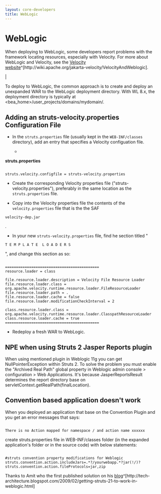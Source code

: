 ```yaml
---
layout: core-developers
title: WebLogic
---
```


# WebLogic


When deploying to WebLogic, some developers report problems with the framework locating resources, especially with Velocity\. For more about WebLogic and Velocity, see the [Velocity website](http://wiki\.apache\.org/jakarta\-velocity/VelocityAndWeblogic)^[http://wiki\.apache\.org/jakarta\-velocity/VelocityAndWeblogic]\.

| 

To deploy to WebLogic, the common approach is to create and deploy an unexpanded WAR to the WebLogic deployment directory\. With WL 8\.x, the deployment directory is typically at \<bea\_home\>/user\_projects/domains/mydomain/\.

> 

## Adding an struts\-velocity\.properties Configuration File

+ In the `struts.properties` file (usually kept in the `WEB-INF/classes` directory), add an entry that specifies a Velocity configuation file\.
	

  + 

**struts\.properties**


~~~~~~~

struts.velocity.configfile = struts-velocity.properties

~~~~~~~

+ Create the corresponding Velocity properties file ("struts\-velocity\.properties"), preferably in the same location as the `struts.properties` file\.

+ Copy into the Velocity properties file the contents of the `velocity.properties` file that is the the SAF 

~~~~~~~
velocity-dep.jar
~~~~~~~
\.

+ In your new `struts-velocity.properties` file, find he section titled  "

~~~~~~~
T E M P L A T E  L O A D E R S
~~~~~~~
", and change this section as so:



~~~~~~~

===========================================
resource.loader = class

file.resource.loader.description = Velocity File Resource Loader
file.resource.loader.class = org.apache.velocity.runtime.resource.loader.FileResourceLoader
file.resource.loader.path = .
file.resource.loader.cache = false
file.resource.loader.modificationCheckInterval = 2

class.resource.loader.class = org.apache.velocity.runtime.resource.loader.ClasspathResourceLoader
class.resource.loader.cache = true
===========================================

~~~~~~~

+ Redeploy a fresh WAR to WebLogic\.

## NPE when using Struts 2 Jasper Reports plugin

When using mentioned plugin in Weblogic 11g you can get NullPointerException within Struts 2\. To solve the problem you must enable the "Archived Real Path" global property in Weblogic admin console \> configuration \> Web Applications\. It's because JasperReportsResult determines the report directory base on servletContext\.getRealPath(finalLocation)\.

## Convention based application doesn't work

When you deployed an application that base on the Convention Plugin and you get an error messages that says:


~~~~~~~

There is no Action mapped for namespace / and action name xxxxxx

~~~~~~~

create struts\.properties file in WEB\-INF/classes folder (in the expanded application's folder or in the source code) with below statements:


~~~~~~~

#struts convention property modifications for Weblogic
struts.convention.action.includeJars=.*?/yourwebapp.*?jar(!/)?
struts.convention.action.fileProtocols=jar,zip

~~~~~~~

Thanks to Amit who the first published solution on his [blog](http://tech\-architecture\.blogspot\.com/2009/02/getting\-struts\-21\-to\-work\-in\-weblogic\.html)^[http://tech\-architecture\.blogspot\.com/2009/02/getting\-struts\-21\-to\-work\-in\-weblogic\.html]
